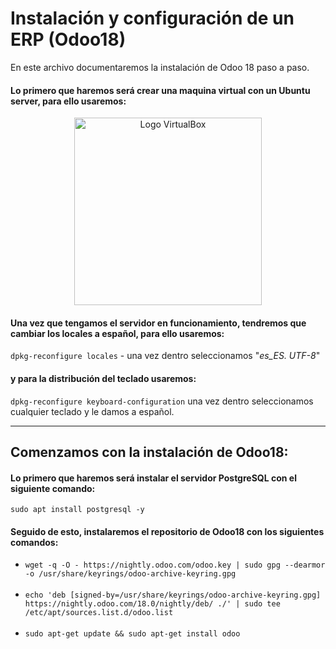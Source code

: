 # Instalación y configuración de un ERP (Odoo18)
En este archivo documentaremos la instalación de Odoo 18 paso a paso.

#### Lo primero que haremos será crear una maquina virtual con un Ubuntu server, para ello usaremos:
<p align="center">
  <img src="https://cdn.freebiesupply.com/logos/large/2x/virtualbox-logo-png-transparent.png" alt="Logo VirtualBox" width="300"/>
</p>

#### Una vez que tengamos el servidor en funcionamiento, tendremos que cambiar los locales a español, para ello usaremos:
`dpkg-reconfigure locales` - una vez dentro seleccionamos "*es_ES. UTF-8*"
#### y para la distribución del teclado usaremos:
`dpkg-reconfigure keyboard-configuration` una vez dentro seleccionamos cualquier teclado y le damos a español.

---
## Comenzamos con la instalación de Odoo18:
#### Lo primero que haremos será instalar el servidor PostgreSQL con el siguiente comando:
`sudo apt install postgresql -y`
#### Seguido de esto, instalaremos el repositorio de Odoo18 con los siguientes comandos:
- `wget -q -O - https://nightly.odoo.com/odoo.key | sudo gpg --dearmor -o /usr/share/keyrings/odoo-archive-keyring.gpg` <br><br>
- `echo 'deb [signed-by=/usr/share/keyrings/odoo-archive-keyring.gpg] https://nightly.odoo.com/18.0/nightly/deb/ ./' | sudo tee /etc/apt/sources.list.d/odoo.list` <br><br>
- `sudo apt-get update && sudo apt-get install odoo` <br><br>
